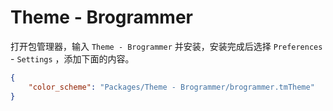 # Theme - Brogrammer

打开包管理器，输入 `Theme - Brogrammer` 并安装，安装完成后选择 `Preferences` - `Settings` ，添加下面的内容。

```json
{
	"color_scheme": "Packages/Theme - Brogrammer/brogrammer.tmTheme"
}
```

